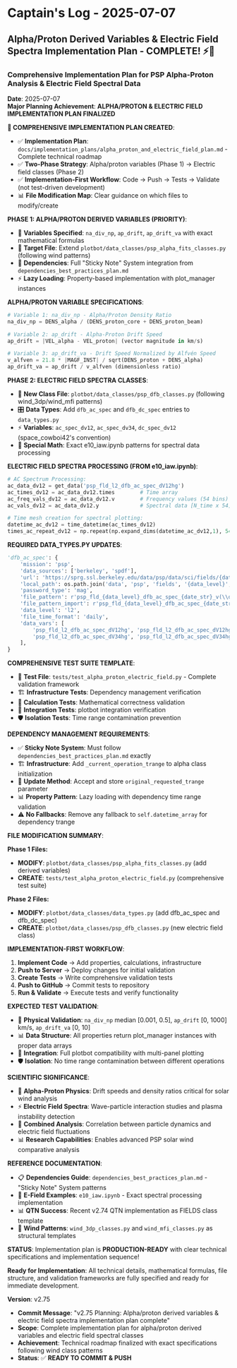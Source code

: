 # Captain's Log - 2025-07-07

## Alpha/Proton Derived Variables & Electric Field Spectra Implementation Plan - COMPLETE! ⚡🧮

### Comprehensive Implementation Plan for PSP Alpha-Proton Analysis & Electric Field Spectral Data
**Date**: 2025-07-07  
**Major Planning Achievement**: **ALPHA/PROTON & ELECTRIC FIELD IMPLEMENTATION PLAN FINALIZED**

**🎯 COMPREHENSIVE IMPLEMENTATION PLAN CREATED**:
- ✅ **Implementation Plan**: `docs/implementation_plans/alpha_proton_and_electric_field_plan.md` - Complete technical roadmap
- ✅ **Two-Phase Strategy**: Alpha/proton variables (Phase 1) → Electric field classes (Phase 2)
- ✅ **Implementation-First Workflow**: Code → Push → Tests → Validate (not test-driven development)
- 📊 **File Modification Map**: Clear guidance on which files to modify/create

**PHASE 1: ALPHA/PROTON DERIVED VARIABLES (PRIORITY)**:
- 🔬 **Variables Specified**: `na_div_np`, `ap_drift`, `ap_drift_va` with exact mathematical formulas
- 📁 **Target File**: Extend `plotbot/data_classes/psp_alpha_fits_classes.py` (following wind patterns)
- 🔗 **Dependencies**: Full "Sticky Note" System integration from `dependencies_best_practices_plan.md`
- ⚡ **Lazy Loading**: Property-based implementation with plot_manager instances

**ALPHA/PROTON VARIABLE SPECIFICATIONS**:
```python
# Variable 1: na_div_np - Alpha/Proton Density Ratio
na_div_np = DENS_alpha / (DENS_proton_core + DENS_proton_beam)

# Variable 2: ap_drift - Alpha-Proton Drift Speed  
ap_drift = |VEL_alpha - VEL_proton| (vector magnitude in km/s)

# Variable 3: ap_drift_va - Drift Speed Normalized by Alfvén Speed
v_alfven = 21.8 * |MAGF_INST| / sqrt(DENS_proton + DENS_alpha)
ap_drift_va = ap_drift / v_alfven (dimensionless ratio)
```

**PHASE 2: ELECTRIC FIELD SPECTRA CLASSES**:
- 📁 **New Class File**: `plotbot/data_classes/psp_dfb_classes.py` (following wind_3dp/wind_mfi patterns)
- 🎛️ **Data Types**: Add `dfb_ac_spec` and `dfb_dc_spec` entries to `data_types.py`
- ⚡ **Variables**: `ac_spec_dv12`, `ac_spec_dv34`, `dc_spec_dv12` (space_cowboi42's convention)
- 🔢 **Special Math**: Exact e10_iaw.ipynb patterns for spectral data processing

**ELECTRIC FIELD SPECTRA PROCESSING (FROM e10_iaw.ipynb)**:
```python
# AC Spectrum Processing:
ac_data_dv12 = get_data('psp_fld_l2_dfb_ac_spec_dV12hg')
ac_times_dv12 = ac_data_dv12.times        # Time array
ac_freq_vals_dv12 = ac_data_dv12.v        # Frequency values (54 bins)  
ac_vals_dv12 = ac_data_dv12.y             # Spectral data [N_time x 54]

# Time mesh creation for spectral plotting:
datetime_ac_dv12 = time_datetime(ac_times_dv12)
times_ac_repeat_dv12 = np.repeat(np.expand_dims(datetime_ac_dv12,1), 54, 1)
```

**REQUIRED DATA_TYPES.PY UPDATES**:
```python
'dfb_ac_spec': {
    'mission': 'psp',
    'data_sources': ['berkeley', 'spdf'],
    'url': 'https://sprg.ssl.berkeley.edu/data/psp/data/sci/fields/{data_level}/dfb_ac_spec/',
    'local_path': os.path.join('data', 'psp', 'fields', '{data_level}', 'dfb_ac_spec'),
    'password_type': 'mag',
    'file_pattern': r'psp_fld_{data_level}_dfb_ac_spec_{date_str}_v(\\d{{2}})\\.cdf',
    'file_pattern_import': r'psp_fld_{data_level}_dfb_ac_spec_{date_str}_v*.cdf',
    'data_level': 'l2',
    'file_time_format': 'daily',
    'data_vars': [
        'psp_fld_l2_dfb_ac_spec_dV12hg', 'psp_fld_l2_dfb_ac_spec_dV12hg_frequency_bins',
        'psp_fld_l2_dfb_ac_spec_dV34hg', 'psp_fld_l2_dfb_ac_spec_dV34hg_frequency_bins'
    ],
}
```

**COMPREHENSIVE TEST SUITE TEMPLATE**:
- 📁 **Test File**: `tests/test_alpha_proton_electric_field.py` - Complete validation framework
- 🏗️ **Infrastructure Tests**: Dependency management verification
- 🔬 **Calculation Tests**: Mathematical correctness validation
- 🔗 **Integration Tests**: plotbot integration verification
- 🛡️ **Isolation Tests**: Time range contamination prevention

**DEPENDENCY MANAGEMENT REQUIREMENTS**:
- ✅ **Sticky Note System**: Must follow `dependencies_best_practices_plan.md` exactly
- 🏗️ **Infrastructure**: Add `_current_operation_trange` to alpha class initialization
- 🔄 **Update Method**: Accept and store `original_requested_trange` parameter
- 📊 **Property Pattern**: Lazy loading with dependency time range validation
- ⚠️ **No Fallbacks**: Remove any fallback to `self.datetime_array` for dependency trange

**FILE MODIFICATION SUMMARY**:

**Phase 1 Files:**
- **MODIFY**: `plotbot/data_classes/psp_alpha_fits_classes.py` (add derived variables)
- **CREATE**: `tests/test_alpha_proton_electric_field.py` (comprehensive test suite)

**Phase 2 Files:**
- **MODIFY**: `plotbot/data_classes/data_types.py` (add dfb_ac_spec and dfb_dc_spec)
- **CREATE**: `plotbot/data_classes/psp_dfb_classes.py` (new electric field class)

**IMPLEMENTATION-FIRST WORKFLOW**:
1. **Implement Code** → Add properties, calculations, infrastructure
2. **Push to Server** → Deploy changes for initial validation  
3. **Create Tests** → Write comprehensive validation tests
4. **Push to GitHub** → Commit tests to repository
5. **Run & Validate** → Execute tests and verify functionality

**EXPECTED TEST VALIDATION**:
- 🔢 **Physical Validation**: `na_div_np` median [0.001, 0.5], `ap_drift` [0, 1000] km/s, `ap_drift_va` [0, 10]
- 📊 **Data Structure**: All properties return plot_manager instances with proper data arrays
- 🔗 **Integration**: Full plotbot compatibility with multi-panel plotting
- 🛡️ **Isolation**: No time range contamination between different operations

**SCIENTIFIC SIGNIFICANCE**:
- 🔬 **Alpha-Proton Physics**: Drift speeds and density ratios critical for solar wind analysis
- ⚡ **Electric Field Spectra**: Wave-particle interaction studies and plasma instability detection
- 🌊 **Combined Analysis**: Correlation between particle dynamics and electric field fluctuations
- 📊 **Research Capabilities**: Enables advanced PSP solar wind comparative analysis

**REFERENCE DOCUMENTATION**:
- 📋 **Dependencies Guide**: `dependencies_best_practices_plan.md` - "Sticky Note" System patterns
- 📓 **E-Field Examples**: `e10_iaw.ipynb` - Exact spectral processing implementation
- 📊 **QTN Success**: Recent v2.74 QTN implementation as FIELDS class template
- 🌊 **Wind Patterns**: `wind_3dp_classes.py` and `wind_mfi_classes.py` as structural templates

**STATUS**: Implementation plan is **PRODUCTION-READY** with clear technical specifications and implementation sequence!

**Ready for Implementation**: All technical details, mathematical formulas, file structure, and validation frameworks are fully specified and ready for immediate development.

**Version**: v2.75
- **Commit Message**: "v2.75 Planning: Alpha/proton derived variables & electric field spectra implementation plan complete"
- **Scope**: Complete implementation plan for alpha/proton derived variables and electric field spectral classes
- **Achievement**: Technical roadmap finalized with exact specifications following wind class patterns
- **Status**: ✅ **READY TO COMMIT & PUSH** 
